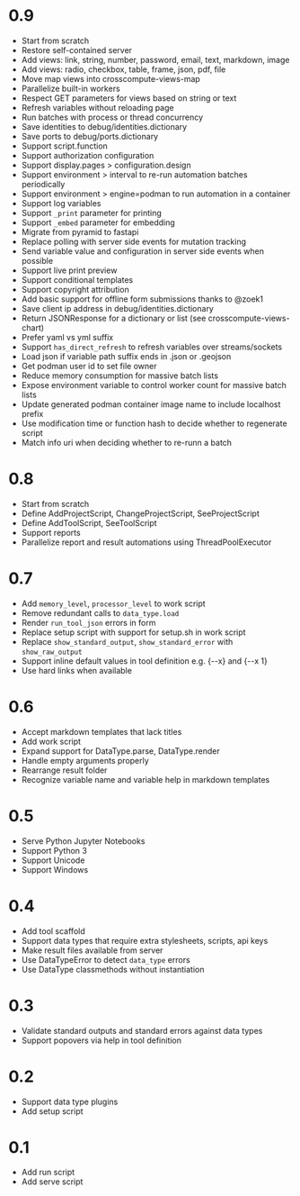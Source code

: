 # 0.9
- Start from scratch
- Restore self-contained server
- Add views: link, string, number, password, email, text, markdown, image
- Add views: radio, checkbox, table, frame, json, pdf, file
- Move map views into crosscompute-views-map
- Parallelize built-in workers
- Respect GET parameters for views based on string or text
- Refresh variables without reloading page
- Run batches with process or thread concurrency
- Save identities to debug/identities.dictionary
- Save ports to debug/ports.dictionary
- Support script.function
- Support authorization configuration
- Support display.pages > configuration.design
- Support environment > interval to re-run automation batches periodically
- Support environment > engine=podman to run automation in a container
- Support log variables
- Support `_print` parameter for printing
- Support `_embed` parameter for embedding
- Migrate from pyramid to fastapi
- Replace polling with server side events for mutation tracking
- Send variable value and configuration in server side events when possible
- Support live print preview
- Support conditional templates
- Support copyright attribution
- Add basic support for offline form submissions thanks to @zoek1
- Save client ip address in debug/identities.dictionary
- Return JSONResponse for a dictionary or list (see crosscompute-views-chart)
- Prefer yaml vs yml suffix
- Support `has_direct_refresh` to refresh variables over streams/sockets
- Load json if variable path suffix ends in .json or .geojson
- Get podman user id to set file owner
- Reduce memory consumption for massive batch lists
- Expose environment variable to control worker count for massive batch lists
- Update generated podman container image name to include localhost prefix
- Use modification time or function hash to decide whether to regenerate script
- Match info uri when deciding whether to re-runn a batch

# 0.8
- Start from scratch
- Define AddProjectScript, ChangeProjectScript, SeeProjectScript
- Define AddToolScript, SeeToolScript
- Support reports
- Parallelize report and result automations using ThreadPoolExecutor

# 0.7
- Add `memory_level`, `processor_level` to work script
- Remove redundant calls to `data_type.load`
- Render `run_tool_json` errors in form
- Replace setup script with support for setup.sh in work script
- Replace `show_standard_output`, `show_standard_error` with `show_raw_output`
- Support inline default values in tool definition e.g. {--x} and {--x 1}
- Use hard links when available

# 0.6
- Accept markdown templates that lack titles
- Add work script
- Expand support for DataType.parse, DataType.render
- Handle empty arguments properly
- Rearrange result folder
- Recognize variable name and variable help in markdown templates

# 0.5
- Serve Python Jupyter Notebooks
- Support Python 3
- Support Unicode
- Support Windows

# 0.4
- Add tool scaffold
- Support data types that require extra stylesheets, scripts, api keys
- Make result files available from server
- Use DataTypeError to detect `data_type` errors
- Use DataType classmethods without instantiation

# 0.3
- Validate standard outputs and standard errors against data types
- Support popovers via help in tool definition

# 0.2
- Support data type plugins
- Add setup script

# 0.1
- Add run script
- Add serve script
